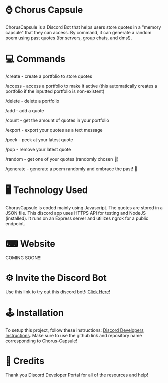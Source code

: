 # ⌚ Chorus Capsule
ChorusCapsule is a Discord Bot that helps users store quotes in a "memory capsule" that they can access. By command, it can generate a random poem using past quotes (for servers, group chats, and dms!).

# 💻 Commands
/create - create a portfolio to store quotes

/access - access a portfolio to make it active (this automatically creates a portfolio if the inputted portfolio is non-existent)

/delete - delete a portfolio

/add - add a quote

/count - get the amount of quotes in your portfolio

/export - export your quotes as a text message

/peek - peek at your latest quote

/pop - remove your latest quote

/random - get one of your quotes (randomly chosen 🎲)

/generate - generate a poem randomly and embrace the past! 📝

# 🖥 Technology Used
ChorusCapsule is coded mainly using Javascript. The quotes are stored in a JSON file. This discord app uses HTTPS API for testing and NodeJS (installed). It runs on an Express server and utilizes ngrok for a public endpoint.

# ⌨ Website
COMING SOON!!!

# ⚙ Invite the Discord Bot
Use this link to try out this discord bot!: [Click Here!](https://discord.com/oauth2/authorize?client_id=1393045982937350256)

# 🕹 Installation
To setup this project, follow these instructions: [Discord Developers Instructions](https://discord.com/developers/docs/quick-start/getting-started). Make sure to use the github link and repository name corresponding to Chorus-Capsule!

# 🙏 Credits
Thank you Discord Developer Portal for all of the resources and help!
